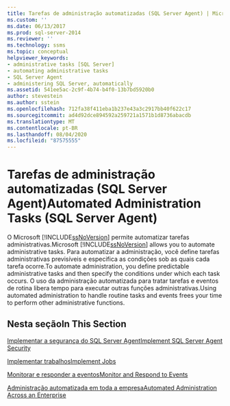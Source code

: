 ```yaml
---
title: Tarefas de administração automatizadas (SQL Server Agent) | Microsoft Docs
ms.custom: ''
ms.date: 06/13/2017
ms.prod: sql-server-2014
ms.reviewer: ''
ms.technology: ssms
ms.topic: conceptual
helpviewer_keywords:
- administrative tasks [SQL Server]
- automating administrative tasks
- SQL Server Agent
- administering SQL Server, automatically
ms.assetid: 541ee5ac-2c9f-4b74-b4f0-13b7bd5920b0
author: stevestein
ms.author: sstein
ms.openlocfilehash: 712fa38f411eba1b237e43a3c2917bb40f622c17
ms.sourcegitcommit: ad4d92dce894592a259721a1571b1d8736abacdb
ms.translationtype: MT
ms.contentlocale: pt-BR
ms.lasthandoff: 08/04/2020
ms.locfileid: "87575555"
---
```

# <a name="automated-administration-tasks-sql-server-agent"></a><span data-ttu-id="a4bfc-102">Tarefas de administração automatizadas (SQL Server Agent)</span><span class="sxs-lookup"><span data-stu-id="a4bfc-102">Automated Administration Tasks (SQL Server Agent)</span></span>
  <span data-ttu-id="a4bfc-103">O Microsoft [!INCLUDE[ssNoVersion](../../includes/ssnoversion-md.md)] permite automatizar tarefas administrativas.</span><span class="sxs-lookup"><span data-stu-id="a4bfc-103">Microsoft [!INCLUDE[ssNoVersion](../../includes/ssnoversion-md.md)] allows you to automate administrative tasks.</span></span> <span data-ttu-id="a4bfc-104">Para automatizar a administração, você define tarefas administrativas previsíveis e especifica as condições sob as quais cada tarefa ocorre.</span><span class="sxs-lookup"><span data-stu-id="a4bfc-104">To automate administration, you define predictable administrative tasks and then specify the conditions under which each task occurs.</span></span> <span data-ttu-id="a4bfc-105">O uso da administração automatizada para tratar tarefas e eventos de rotina libera tempo para executar outras funções administrativas.</span><span class="sxs-lookup"><span data-stu-id="a4bfc-105">Using automated administration to handle routine tasks and events frees your time to perform other administrative functions.</span></span>  
  
## <a name="in-this-section"></a><span data-ttu-id="a4bfc-106">Nesta seção</span><span class="sxs-lookup"><span data-stu-id="a4bfc-106">In This Section</span></span>  
 [<span data-ttu-id="a4bfc-107">Implementar a segurança do SQL Server Agent</span><span class="sxs-lookup"><span data-stu-id="a4bfc-107">Implement SQL Server Agent Security</span></span>](implement-sql-server-agent-security.md)  
  
 [<span data-ttu-id="a4bfc-108">Implementar trabalhos</span><span class="sxs-lookup"><span data-stu-id="a4bfc-108">Implement Jobs</span></span>](implement-jobs.md)  
  
 [<span data-ttu-id="a4bfc-109">Monitorar e responder a eventos</span><span class="sxs-lookup"><span data-stu-id="a4bfc-109">Monitor and Respond to Events</span></span>](monitor-and-respond-to-events.md)  
  
 [<span data-ttu-id="a4bfc-110">Administração automatizada em toda a empresa</span><span class="sxs-lookup"><span data-stu-id="a4bfc-110">Automated Administration Across an Enterprise</span></span>](automated-administration-across-an-enterprise.md)  
  
  
